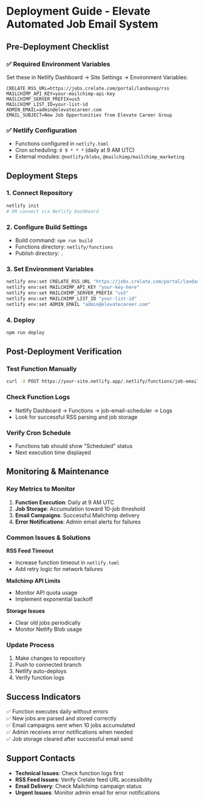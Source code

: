 # Deployment Guide - Elevate Automated Job Email System

## Pre-Deployment Checklist

### ✅ Required Environment Variables
Set these in Netlify Dashboard → Site Settings → Environment Variables:

```
CRELATE_RSS_URL=https://jobs.crelate.com/portal/landausg/rss
MAILCHIMP_API_KEY=your-mailchimp-api-key
MAILCHIMP_SERVER_PREFIX=us5
MAILCHIMP_LIST_ID=your-list-id
ADMIN_EMAIL=admin@elevatecareer.com
EMAIL_SUBJECT=New Job Opportunities from Elevate Career Group
```

### ✅ Netlify Configuration
- Functions configured in `netlify.toml`
- Cron scheduling: `0 9 * * *` (daily at 9 AM UTC)
- External modules: `@netlify/blobs`, `@mailchimp/mailchimp_marketing`

## Deployment Steps

### 1. Connect Repository
```bash
netlify init
# OR connect via Netlify Dashboard
```

### 2. Configure Build Settings
- Build command: `npm run build` 
- Functions directory: `netlify/functions`
- Publish directory: `.`

### 3. Set Environment Variables
```bash
netlify env:set CRELATE_RSS_URL "https://jobs.crelate.com/portal/landausg/rss"
netlify env:set MAILCHIMP_API_KEY "your-key-here"
netlify env:set MAILCHIMP_SERVER_PREFIX "us5"
netlify env:set MAILCHIMP_LIST_ID "your-list-id"
netlify env:set ADMIN_EMAIL "admin@elevatecareer.com"
```

### 4. Deploy
```bash
npm run deploy
```

## Post-Deployment Verification

### Test Function Manually
```bash
curl -X POST https://your-site.netlify.app/.netlify/functions/job-email-scheduler
```

### Check Function Logs
- Netlify Dashboard → Functions → job-email-scheduler → Logs
- Look for successful RSS parsing and job storage

### Verify Cron Schedule
- Functions tab should show "Scheduled" status
- Next execution time displayed

## Monitoring & Maintenance

### Key Metrics to Monitor
1. **Function Execution**: Daily at 9 AM UTC
2. **Job Storage**: Accumulation toward 10-job threshold  
3. **Email Campaigns**: Successful Mailchimp delivery
4. **Error Notifications**: Admin email alerts for failures

### Common Issues & Solutions

**RSS Feed Timeout**
- Increase function timeout in `netlify.toml`
- Add retry logic for network failures

**Mailchimp API Limits**
- Monitor API quota usage
- Implement exponential backoff

**Storage Issues**
- Clear old jobs periodically
- Monitor Netlify Blob usage

### Update Process
1. Make changes to repository
2. Push to connected branch
3. Netlify auto-deploys
4. Verify function logs

## Success Indicators

✅ Function executes daily without errors  
✅ New jobs are parsed and stored correctly  
✅ Email campaigns sent when 10 jobs accumulated  
✅ Admin receives error notifications when needed  
✅ Job storage cleared after successful email send  

## Support Contacts

- **Technical Issues**: Check function logs first
- **RSS Feed Issues**: Verify Crelate feed URL accessibility
- **Email Delivery**: Check Mailchimp campaign status
- **Urgent Issues**: Monitor admin email for error notifications